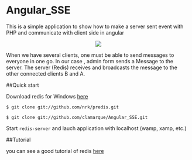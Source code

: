 # Angular_SSE
<p>This is a simple application to show how to make a server sent event with PHP and communicate with client side in angular</p>
<p align="center">
<img src="https://github.com/clamarque/Angular_SSE/blob/master/assets/img/diagram.png" />
</p>
<p>When we have several clients, one must be able to send messages to everyone in one go. In our case , admin form sends a Message to the server. The server (Redis) receives and broadcasts the message to the other connected clients B and A.</p>

##Quick start

Download redis for Windows [here](https://github.com/rgl/redis/downloads)

`$ git clone git://github.com/nrk/predis.git`

`$ git clone git://github.com/clamarque/Angular_SSE.git`

Start `redis-server` and lauch application with localhost (wamp, xamp, etc.)

##Tutorial

you can see a good tutorial of redis [here](https://scotch.io/tutorials/getting-started-with-redis-in-php)
